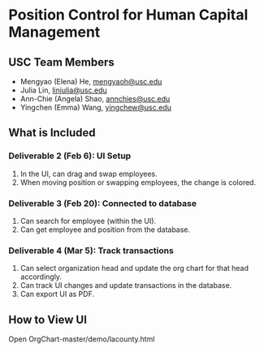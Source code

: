 # Position Control for Human Capital Management
## USC Team Members
  * Mengyao (Elena) He, mengyaoh@usc.edu
  * Julia Lin, linjulia@usc.edu
  * Ann-Chie (Angela) Shao, annchies@usc.edu
  * Yingchen (Emma) Wang, yingchew@usc.edu

## What is Included
### Deliverable 2 (Feb 6): UI Setup
1. In the UI, can drag and swap employees.
2. When moving position or swapping employees, the change is colored.

### Deliverable 3 (Feb 20): Connected to database
1. Can search for employee (within the UI).
2. Can get employee and position from the database.

### Deliverable 4 (Mar 5): Track transactions
1. Can select organization head and update the org chart for that head accordingly.
2. Can track UI changes and update transactions in the database.
3. Can export UI as PDF.

## How to View UI
   Open OrgChart-master/demo/lacounty.html